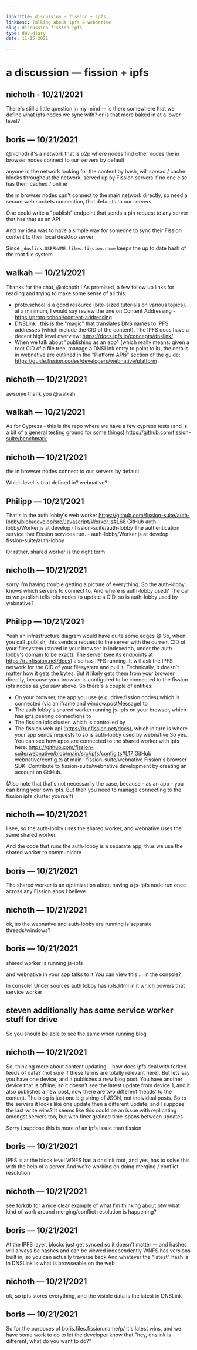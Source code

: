 ```yaml
---

linkTitle: discussion — fission + ipfs
linkDesc: Talking about ipfs & webnative
slug: discussion-fission-ipfs
type: dev-diary
date: 11-15-2021

---
```


# a discussion &mdash; fission + ipfs

## nichoth - 10/21/2021
There's still a little question in my mind -- is there somewhere that we define what ipfs nodes we sync with? or is that more baked in at a lower level? 

## boris — 10/21/2021
@nichoth it's a network that is p2p where nodes find other nodes
the in browser nodes connect to our servers by default

anyone in the network looking for the content by hash, will spread / cache blocks throughout the network, served up by Fission servers if no one else has them cached / online

the in browser nodes can't connect to the main network directly, so need a secure web sockets connection, that defaults to our servers.

One could write a "publish" endpoint that sends a pin request to any server that has that as an API

And my idea was to have a simple way for someone to sync their Fission content to their local desktop server

Since `_dnslink.USERNAME.files.fission.name` keeps the up to date hash of the root file system

## walkah — 10/21/2021
Thanks for the chat, @nichoth ! As promised, a few follow up links for reading and trying to make some sense of all this:

- proto.school is a good resource (bite-sized tutorials on various topics). at a minimum, I would say review the one on Content Addressing - https://proto.school/content-addressing
- DNSLink : this is the "magic" that translates DNS names to IPFS addresses (which include the CID of the content). The IPFS docs have a decent high level overview: https://docs.ipfs.io/concepts/dnslink/
- When we talk about "publishing as an app" (which really means: given a root CID of a file tree, manage a DNSLink entry to point to it), the details in webnative are outlined in the "Platform APIs" section of the guide: https://guide.fission.codes/developers/webnative/platform .

## nichoth — 10/21/2021
awsome thank you @walkah

## walkah — 10/21/2021
As for Cypress - this is the repo where we have a few cypress tests (and is a bit of a general testing ground for some things) https://github.com/fission-suite/benchmark

## nichoth — 10/21/2021
the in browser nodes connect to our servers by default

Which level is that defined in? webnative?

## Philipp — 10/21/2021
That's in the auth lobby's web worker
https://github.com/fission-suite/auth-lobby/blob/develop/src/Javascript/Worker.js#L68
GitHub
auth-lobby/Worker.js at develop · fission-suite/auth-lobby
The authentication service that Fission services run. - auth-lobby/Worker.js at develop · fission-suite/auth-lobby

Or rather, shared worker is the right term

## nichoth — 10/21/2021
sorry I'm having trouble getting a picture of everything. So the auth-lobby knows which servers to connect to. And where is auth-lobby used? The call to wn.publish tells ipfs nodes to update a CID, so is auth-lobby used by webnative?

## Philipp — 10/21/2021
Yeah an infrastructure diagram would have quite some edges 😄
So, when you call .publish, this sends a request to the server with the current CID of your filesystem (stored in your browser in indexeddb, under the auth lobby's domain to be exact).
The server (see its endpoints at https://runfission.net/docs) also has IPFS running. It will ask the IPFS network for the CID of your filesystem and pull it.
Technically, it doesn't matter how it gets the bytes. But it likely gets them from your browser directly, because your browser is configured to be connected to the fission ipfs nodes as you saw above.
So there's a couple of entities:
- On your browser, the app you use (e.g. drive.fission.codes) which is connected (via an iframe and window.postMessage) to
- The auth lobby's shared worker running js-ipfs on your browser, which has ipfs peering connections to
- The fission ipfs cluster, which is controlled by
- The fission web api (https://runfission.net/docs), which in turn is where your app sends requests to 
so is auth-lobby used by webnative
So yes.
You can see how apps are connected to the shared worker with ipfs here: https://github.com/fission-suite/webnative/blob/main/src/ipfs/config.ts#L17
GitHub
webnative/config.ts at main · fission-suite/webnative
Fission's browser SDK. Contribute to fission-suite/webnative development by creating an account on GitHub.

(Also note that that's not necessarily the case, because - as an app - you can bring your own ipfs. But then you need to manage connecting to the fission ipfs cluster yourself) 

## nichoth — 10/21/2021
I see, so the auth-lobby uses the shared worker, and webnative uses the same shared worker. 

And the code that runs the auth-lobby is a separate app, thus we use the shared worker to communicate

## boris — 10/21/2021
The shared worker is an optimization about having a js-ipfs node run once across any Fission apps I believe

## nichoth — 10/21/2021
ok, so the webnative and auth-lobby are running is separate threads/windows?

## boris — 10/21/2021
shared worker is running js-ipfs

and webnative in your app talks to it
You can view this ... in the console?

In console!
Under sources
auth lobby has ipfs.html in it which powers that service worker

## steven additionally has some service worker stuff for drive
So you should be able to see the same when running blog

## nichoth — 10/21/2021
So, thinking more about content updating… how does ipfs deal with forked feeds of data? (not sure if these terms are totally relevant here). But lets say you have one device, and it publishes a new blog post. You have another device that is offline, so it doesn't see the latest update from device 1, and it also publishes a new post, now there are two different 'heads' to the content. The blog is just one big string of JSON, not individual posts. So to the servers it looks like one update then a different update, and I suppose the last write wins? It seems like this could be an issue with replicating amongst servers too, but with finer grained time-spans between updates

Sorry i suppose this is more of an ipfs issue than fission

## boris — 10/21/2021
IPFS is at the block level
WNFS has a dnslink root, and yes, has to solve this with the help of a server
And we're working on doing merging / conflict resolution

## nichoth — 10/21/2021
see [forkdb](https://www.npmjs.com/package/forkdb) for a nice clear example of what I'm thinking about btw
what kind of work around merging/conflict resolution is happening?

## boris — 10/21/2021
At the IPFS layer, blocks just get synced so it doesn't matter -- and hashes will always be hashes and can be viewed independently
WNFS has versions built in, so you can actually traverse back
And whatever the "latest" hash is in DNSLink is what is browseable on the web

## nichoth — 10/21/2021
ok, so ipfs stores everything, and the visible data is the latest in DNSLink

## boris — 10/21/2021
So for the purposes of boris.files.fission.name/p/ it's latest wins, and we have some work to do to let the developer know that "hey, dnslink is different, what do you want to do?"

